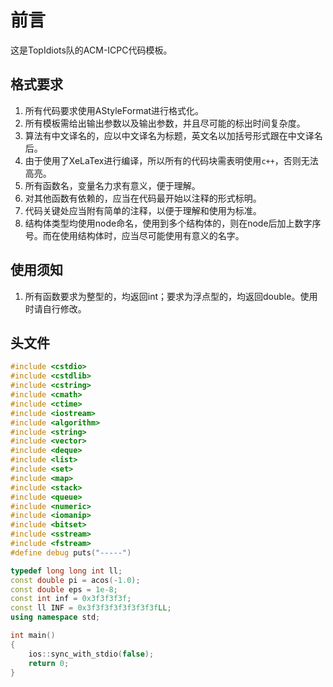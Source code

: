 # 前言
这是TopIdiots队的ACM-ICPC代码模板。

## 格式要求
1. 所有代码要求使用AStyleFormat进行格式化。
1. 所有模板需给出输出参数以及输出参数，并且尽可能的标出时间复杂度。
1. 算法有中文译名的，应以中文译名为标题，英文名以加括号形式跟在中文译名后。
1. 由于使用了XeLaTex进行编译，所以所有的代码块需表明使用`c++`，否则无法高亮。
1. 所有函数名，变量名力求有意义，便于理解。
1. 对其他函数有依赖的，应当在代码最开始以注释的形式标明。
1. 代码关键处应当附有简单的注释，以便于理解和使用为标准。
1. 结构体类型均使用node命名，使用到多个结构体的，则在node后加上数字序号。而在使用结构体时，应当尽可能使用有意义的名字。

## 使用须知
1. 所有函数要求为整型的，均返回int；要求为浮点型的，均返回double。使用时请自行修改。

## 头文件
```c++
#include <cstdio>
#include <cstdlib>
#include <cstring>
#include <cmath>
#include <ctime>
#include <iostream>
#include <algorithm>
#include <string>
#include <vector>
#include <deque>
#include <list>
#include <set>
#include <map>
#include <stack>
#include <queue>
#include <numeric>
#include <iomanip>
#include <bitset>
#include <sstream>
#include <fstream>
#define debug puts("-----")

typedef long long int ll;
const double pi = acos(-1.0);
const double eps = 1e-8;
const int inf = 0x3f3f3f3f;
const ll INF = 0x3f3f3f3f3f3f3f3fLL;
using namespace std;

int main()
{
    ios::sync_with_stdio(false);
    return 0;
}
```